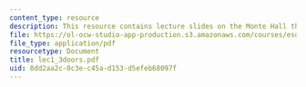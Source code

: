 ```yaml
---
content_type: resource
description: This resource contains lecture slides on the Monte Hall three door problem.
file: https://ol-ocw-studio-app-production.s3.amazonaws.com/courses/esd-86-models-data-and-inference-for-socio-technical-systems-spring-2007/8dd2aa2c0c3ec45ad153d5efeb68097f_lec1_3doors.pdf
file_type: application/pdf
resourcetype: Document
title: lec1_3doors.pdf
uid: 8dd2aa2c-0c3e-c45a-d153-d5efeb68097f
---
```

